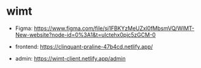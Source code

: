 # wimt

- Figma: <https://www.figma.com/file/sj1FBKYzMeUZxl0fMbsmVQ/WIMT-New-website?node-id=0%3A1&t=uIctehx0pjc5zGCM-0>

- frontend: <https://clinquant-praline-47b4cd.netlify.app/>
- admin: <https://wimt-client.netlify.app/admin>
